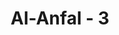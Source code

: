 ---
title: "Al-Anfal - 3"
no: 3
arabic_no: ٣
ayah: الَّذِيْنَ يُقِيْمُوْنَ الصَّلٰوةَ وَمِمَّا رَزَقْنٰهُمْ يُنْفِقُوْنَۗ 
translation: "(Yaitu) orang-orang yang melaksanakan salat dan yang menginfakkan sebagian dari rezeki yang Kami berikan kepada mereka."
tafsir: "Allah menjelaskan sifat-sifat lahiriyah orang-orang mukmin sebagai kelanjutan dari sifat-sifat yang telah lalu.\n\n4.Selalu mendirikan salat lima waktu dengan sempurna syarat-syarat dan rukun-rukunnya, serta tepat pada waktunya, sedang jiwanya khusyu mengikuti gerak lahiriyah dan tunduk semata kepada Allah. \n\n5.Menginfakkan sebagian dari harta yang diberikan kepadanya. Yang dimaksud dengan membelanjakan harta dalam ayat ini ialah meliputi pengeluaran zakat, memberi nafkah kepada keluarga dekat ataupun jauh, atau membantu kegiatan sosial dan kepentingan agama, serta kemaslahatan umat."
---